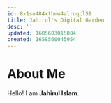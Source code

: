 ```yaml
---
id: 8x1su484xthmw4alruqcl59
title: Jahirul's Digital Garden
desc: ''
updated: 1685603015804
created: 1658560045954
---
```

# About Me
Hello! I am **Jahirul Islam**. 